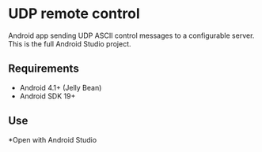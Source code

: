 # UDP remote control

Android app sending UDP ASCII control messages to a configurable server.
This is the full Android Studio project.

## Requirements

  * Android 4.1+ (Jelly Bean)
  * Android SDK 19+

## Use

 *Open with Android Studio
